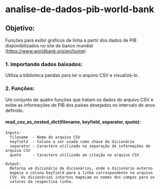 # analise-de-dados-pib-world-bank
## Objetivo:
Funções para exibir gráficos de linha a partir dos dados de PIB disponibilizados no site do banco mundial (https://www.worldbank.org/en/home).

### 1. Importando dados baixados:
Utiliza a biblioteca pandas para ler o arquivo CSV e visualizá-lo.

### 2. Funções:
Um conjunto de quatro funções que tratam os dados do arquivo CSV e exibe as informações de PIB dos países desejados no intervalo de anos definido.

#### read_csv_as_nested_dict(filename, keyfield, separator, quote):
    Inputs:
      filename  - Nome do arquivo CSV
      keyfield  - Coluna a ser usada como chave do dicionário
      separator - Caractere utilizado na separação de informações do arquivo CSV
      quote     - Caractere utilizado em citação no arquivo CSV

    Output:
      Retorna um dicionário de dicionários, onde o dicionário externo
      mapeia a coluna keyfield para a linha correspondente no arquivo
      CSV. Os dicionários internos mapeiam os nomes dos campos para os
      valores da respectiva linha.
